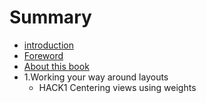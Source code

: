 # Summary

* [introduction](README.md)
* [Foreword](foreword.md)
* [About this book](about_this_book.md)
* 1.Working your way around layouts
   * HACK1 Centering views using weights

